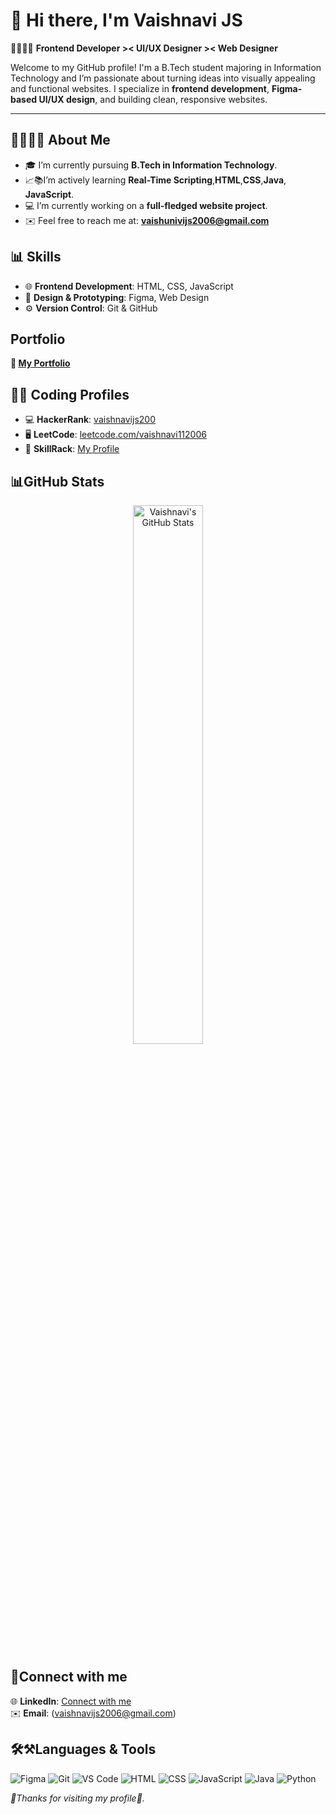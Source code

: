 # 👋 Hi there, I'm Vaishnavi JS 

🧑‍💻👩‍💻 **Frontend Developer >< UI/UX Designer >< Web Designer**

Welcome to my GitHub profile! I'm a B.Tech student majoring in Information Technology and I’m passionate about turning ideas into visually appealing and functional websites. I specialize in **frontend development**, **Figma-based UI/UX design**, and building clean, responsive websites.

---

## 🧑‍🎓👩‍💻 About Me

- 🎓 I’m currently pursuing **B.Tech in Information Technology**.
- 📈📚I’m actively learning **Real-Time Scripting**,**HTML**,**CSS**,**Java**, **JavaScript**.
- 💻 I’m currently working on a **full-fledged website project**.
- ✉️ Feel free to reach me at: **vaishunivijs2006@gmail.com**

## 📊 Skills 

- 🌐 **Frontend Development**: HTML, CSS, JavaScript
- 🎨 **Design & Prototyping**: Figma, Web Design
- ⚙️ **Version Control**: Git & GitHub

## Portfolio
 
**🔗 [My Portfolio](https://www.figma.com/proto/4mYE0vDI2ypNKBAsdICAvi/Untitled?node-id=1-15&starting-point-node-id=1%3A15&t=jguuFp8wzOEvSwpg-1)**  

## 👩‍💻 Coding Profiles

- 💻 **HackerRank**: [vaishnavijs200](https://www.hackerrank.com/profile/vaishnavijs200)  
- 🖥️ **LeetCode**: [leetcode.com/vaishnavi112006](https://leetcode.com/vaishnavi112006)  
- 🧠 **SkillRack**: [My Profile](http://www.skillrack.com/profile/532504/af5f30537fe42e3de8f2df2f37b5be9707e8659d)

## 📊GitHub Stats

<p align="center">
  <img 
    src="https://github-readme-stats.vercel.app/api?username=vaishnavi-vaishnavi&show_icons=true&count_private=true&theme=gradient&border_radius=10&hide=prs,contribs&hide_border=false" 
    width="47%"
    alt="Vaishnavi's GitHub Stats" />
</p>

## 🤝Connect with me

🌐 **LinkedIn**: [Connect with me](https://www.linkedin.com/in/vaishnavi-js200611?utm_source=share&utm_campaign=share_via&utm_content=profile&utm_medium=android_app)  
✉️ **Email**: (vaishnavijs2006@gmail.com)

## 🛠️⚒️Languages & Tools

![Figma](https://img.shields.io/badge/Figma-F24E1E?style=for-the-badge&logo=figma&logoColor=white)
![Git](https://img.shields.io/badge/Git-F05032?style=for-the-badge&logo=git&logoColor=white)
![VS Code](https://img.shields.io/badge/VS%20Code-007ACC?style=for-the-badge&logo=visual-studio-code&logoColor=white)
![HTML](https://img.shields.io/badge/HTML-E34F26?style=for-the-badge&logo=html5&logoColor=white)
![CSS](https://img.shields.io/badge/CSS-1572B6?style=for-the-badge&logo=css3&logoColor=white)
![JavaScript](https://img.shields.io/badge/JavaScript-FFD43B?style=for-the-badge&logo=javascript&logoColor=black)
![Java](https://img.shields.io/badge/Java-007396?style=for-the-badge&logo=java&logoColor=white)
![Python](https://img.shields.io/badge/Python-3776AB?style=for-the-badge&logo=python&logoColor=white)

 *🙏Thanks for visiting my profile🤝.*
